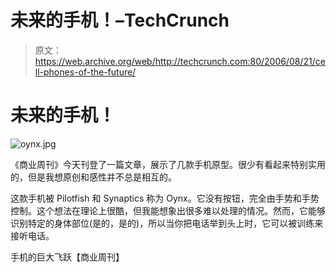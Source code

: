 # 未来的手机！–TechCrunch

> 原文：<https://web.archive.org/web/http://techcrunch.com:80/2006/08/21/cell-phones-of-the-future/>

# 未来的手机！

![oynx.jpg](img/3e23bd61c8879112239591f42122d01d.png)

《商业周刊》今天刊登了一篇文章，展示了几款手机原型。很少有看起来特别实用的，但是我想原创和感性并不总是相互的。

这款手机被 Pilotfish 和 Synaptics 称为 Oynx。它没有按钮，完全由手势和手势控制。这个想法在理论上很酷，但我能想象出很多难以处理的情况。然而，它能够识别特定的身体部位(是的，是的)，所以当你把电话举到头上时，它可以被训练来接听电话。

手机的巨大飞跃【商业周刊】